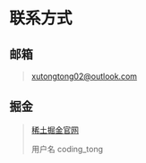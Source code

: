 
# 联系方式

## 邮箱
> xutongtong02@outlook.com

## 掘金
> [稀土掘金官网](https://juejin.cn/)
> 
> 用户名 coding_tong

